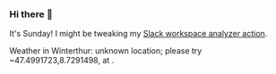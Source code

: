 ### Hi there :wave:

It's Sunday! I might be tweaking my [Slack workspace analyzer action](https://github.com/bewuethr/slack-analyzer).

Weather in Winterthur: unknown location; please try ~47.4991723,8.7291498, at .
